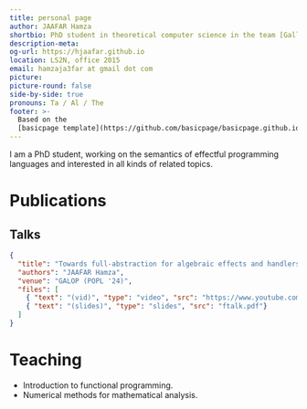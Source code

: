 ```yaml
---
title: personal page
author: JAAFAR Hamza
shortbio: PhD student in theoretical computer science in the team [Gallinette](https://gallinette.gitlabpages.inria.fr/website/).
description-meta: 
og-url: https://hjaafar.github.io
location: LS2N, office 2015
email: hamzaja3far at gmail dot com
picture: 
picture-round: false
side-by-side: true
pronouns: Ta / Al / The
footer: >-
  Based on the
  [basicpage template](https://github.com/basicpage/basicpage.github.io)!
---
```


I am a PhD student, working on the semantics of effectful programming languages and interested in all kinds of related topics.

# Publications

## Talks

``` json {.papers}
{
  "title": "Towards full-abstraction for algebraic effects and handlers",
  "authors": "JAAFAR Hamza",
  "venue": "GALOP (POPL '24)",
  "files": [
    { "text": "(vid)", "type": "video", "src": "https://www.youtube.com/watch?v=tF9Y5GxJpmc" },
    { "text": "(slides)", "type": "slides", "src": "ftalk.pdf"}
  ]
}
```

# Teaching

- Introduction to functional programming.
- Numerical methods for mathematical analysis.
